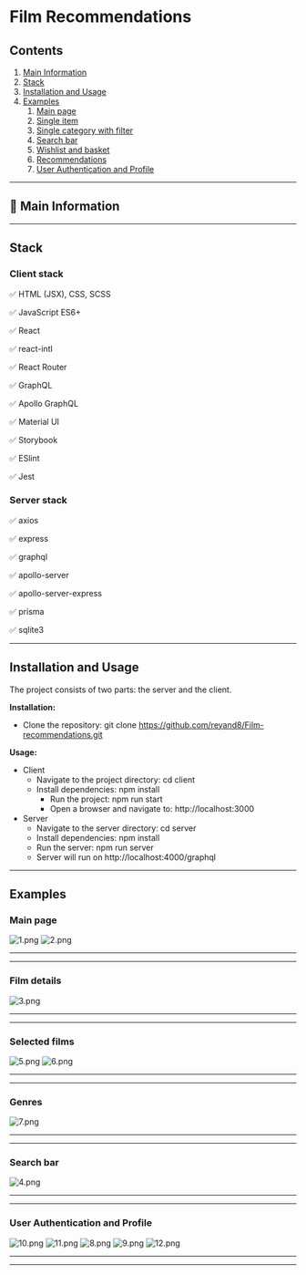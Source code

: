 # Film Recommendations


## Contents
1. [Main Information](#📜-Main-Information)
2. [Stack](#Stack)
3. [Installation and Usage](#Installation-and-Usage)
4. [Examples](#Examples)
    1. [Main page](#Main-page)
    2. [Single item](#Film-details)
    3. [Single category with filter](#Single-category-with-filter)
    4. [Search bar](#Search-bar)
    5. [Wishlist and basket](#Wishlist-and-basket)
    6. [Recommendations](#Recommendations)
    7. [User Authentication and Profile](#User-Authentication-and-Profile)


____

## 📜 Main Information

____

## Stack

### Client stack

✅ HTML (JSX), CSS, SCSS

✅ JavaScript ES6+

✅ React

✅ react-intl

✅ React Router

✅ GraphQL

✅ Apollo GraphQL

✅ Material UI

✅ Storybook

✅ ESlint

✅ Jest


### Server stack

✅ axios

✅ express

✅ graphql

✅ apollo-server

✅ apollo-server-express

✅ prisma

✅ sqlite3

____

## Installation and Usage

The project consists of two parts: the server and the client.

**Installation:**

* Clone the repository: git clone https://github.com/reyand8/Film-recommendations.git

**Usage:**

* Client
    - Navigate to the project directory: cd client
    - Install dependencies: npm install
        - Run the project: npm run start
        - Open a browser and navigate to: http://localhost:3000
* Server
  - Navigate to the server directory: cd server
  - Install dependencies: npm install
  - Run the server: npm run server  
  - Server will run on http://localhost:4000/graphql
  
____

## Examples


### Main page

![1.png](readmeScr/1.png)
![2.png](readmeScr/2.png)

____
____

### Film details

![3.png](readmeScr/3.png)

____
____

### Selected films

![5.png](readmeScr/5.png)
![6.png](readmeScr/6.png)

____
____

### Genres

![7.png](readmeScr/7.png)

____
____

### Search bar

![4.png](readmeScr/4.png)

____
____

### User Authentication and Profile

![10.png](readmeScr/10.png)
![11.png](readmeScr/11.png)
![8.png](readmeScr/8.png)
![9.png](readmeScr/9.png)
![12.png](readmeScr/12.png)

____
____